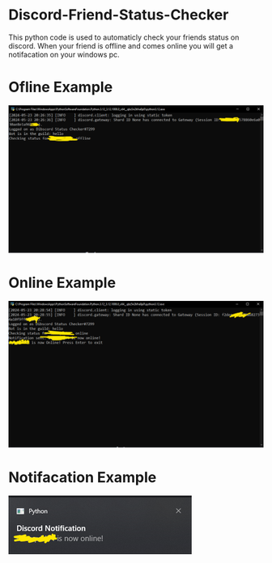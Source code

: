 # Discord-Friend-Status-Checker
This python code is used to automaticly check your friends status on discord.
When your friend is offline and comes online you will get a notifacation on your windows pc.

# Ofline Example
![alt text](https://github.com/DezSquid/Discord-Friend-Status-Checker/blob/main/Extra%20stuff/Offline.png)

# Online Example
![alt text](https://github.com/DezSquid/Discord-Friend-Status-Checker/blob/main/Extra%20stuff/Online.png)

# Notifacation Example
![alt text](https://github.com/DezSquid/Discord-Friend-Status-Checker/blob/main/Extra%20stuff/Noti.png)

